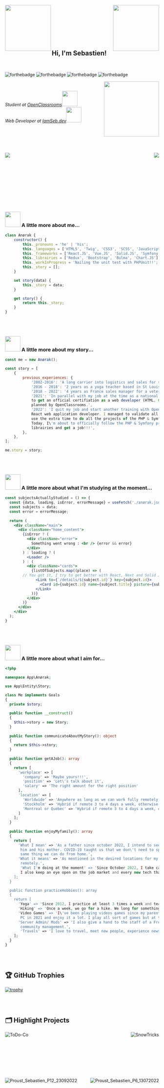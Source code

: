 <picture>
  	<img align='right' src="https://streak-stats.demolab.com?user=Anoerak&theme=dark&mode=weekly" height="150"/>
</picture>

<img align='left' src="https://media.giphy.com/media/D2j3xOKq0O0qQ8BOVC/giphy.gif" width="150">

<br><br>
<br><br>
<br><br>

<h2 align='left'>
  Hi,
  I'm Sebastien! 
</h2>

<br>

![forthebadge](https://forthebadge.com/images/badges/60-percent-of-the-time-works-every-time.svg)
![forthebadge](https://forthebadge.com/images/badges/built-with-grammas-recipe.svg)
![forthebadge](https://forthebadge.com/images/badges/uses-html.svg)
![forthebadge](https://forthebadge.com/images/badges/uses-css.svg)

<img align='right' src="https://media.giphy.com/media/8m4gPv1UFz1jmiCtKd/giphy.gif" width="180">


<br>


<p>
  <em>
    Student at <a href="https://openclassrooms.com/">OpenClassrooms</a><img src="https://media.giphy.com/media/XuBtcsV266vepmoEYG/giphy.gif" width="50">
    <br>
    Web Developer at <a href="https://iamseb.dev">IamSeb.dev</a><img src="https://media.giphy.com/media/iIGT8Y1rOYhBpdHh1C/giphy.gif" width="50">
  </em>
</p>


<br><br><br><br>

<picture>
  <img align='left' src="https://github-readme-stats-git-main-anoerak.vercel.app/api?username=Anoerak&count_private=true&show_icons=true&theme=radical" />
</picture>
<picture>
  <img align='right' src="https://github-readme-stats-git-main-anoerak.vercel.app/api/top-langs/?username=Anoerak&layout=compact&langs_count=8&hide=html"/>
</picture>


<br><br><br><br><br><br><br><br><br><br>


### <img src="https://media.giphy.com/media/ln7z2eWriiQAllfVcn/giphy.gif" width="50"> A little more about me...  

````javascript
class Anørak {
	constructor() {
		this._pronouns = 'he' | 'his';
		this._languages = ['HTML5', 'Twig', 'CSS3', 'SCSS', 'JavaScript', 'PHP', 'MySQL'];
		this._frameworks = ['React.JS', 'Vue.JS', 'Solid.JS', 'Symfony'];
		this._librairies = ['Redux', 'Bootstrap', 'Bulma', 'Chart.JS'];
		this._workInProgress = 'Nailing the unit test with PHPUnit!!';
		this._story = [];
	}

	set story(data) {
		this._story = data;
	}

	get story() {
		return this._story;
	}
}
````


<br><br>


### <img src="https://media.giphy.com/media/ln7z2eWriiQAllfVcn/giphy.gif" width="50"> A little more about my story...

````javascript
const me = new Anørak();

const story = [
	{
		previous_experiences: {
			'2002-2016': 'A long carrier into logistics and sales for several french fret companies such as STG, STEF or MADRIAS.',
			'2016 - 2018': '2 years as a yoga teacher based in St Louis, MO, USA',
			'2018 - 2022': '4 years as France sales manager for a veterinarian laboratory',
			'2021': 'In parallel with my job at the time as a national sales manager, I started a program with OpenClassrooms in order 
			to get an official certifiation as a web developer (HTML, CSS, Node, MySQL, Vue). Done in 4 months instead of 6 as 
			planned by OpenClassrooms.',
			'2022': 'I quit my job and start another training with OpenClassrooms in order to get a certification as an advanced JS & 
			React web application developer. I managed to validate all the projects in about 5 and 1/2 months instead of 12 and 
			use the extra time to do all the projects of the PHP & Symfony Web Developer program (a total different 12 months program). 
			Today, I\'m about to officially follow the PHP & Symfony program and use the extra time to study others languages, frameworks, 
			librairies and get a job!!!',
		},
	},
];

me.story = story;
````


<br><br>


### <img src="https://media.giphy.com/media/eNAsjO55tPbgaor7ma/giphy.gif" width="50"> A little more about what I'm studying at the moment... 

````jsx
const subjectsActuallyStudied = () => {
  const {data, loading, isError, errorMessage} = useFetch('./anørak.json');
  const subjects = data;
  const error = errorMessage;
  
  return (
    <div className="main">
      <div className="home_content">
        {isError ? (
          <div className="error">
            Something went wrong : <br /> {error && error}
          </div>
        ) : loading ? (
          <Loader />
        ) : (
          <div className="cards">
            {listOfSubjects.map((place) => (
		// You got it, I try to get better with React, Next and Solid JS
              <Link to={`/details/${subject.id}`} key={subject.id}>
                <Card id={subject.id} name={subject.title} picture={subject.emote} />
              </Link>
            ))}
          </div>
        )}
      </div>
    </div>
  );
}
````


<br><br>


### <img src="https://media.giphy.com/media/JqDcpPX8vWahUny0pE/giphy.gif" width="50"> A little more about what I aim for...  

````php
<?php

namespace App\Anørak;

use App\Entity\Story;

class Me implements Goals
{
  private $story;
  
  public function __construct()
  {
    $this->story = new Story;
  }
  
  public function communicateAboutMyStory(): object
  {
    return $this->story;
  }
  
  public function getAJob(): array
  {
    return [
      'workplace' => [
        'company' => 'Maybe yours!!!',
        'position' => 'Let\'s talk about it',
        'salary' => 'The right amount for the right position'
      ],
	  'location' => [
	  	'Worldwide' => 'Anywhere as long as we can work fully remotely',
		'Stockholm' => 'Hybrid if remote 3 to 4 days a week, otherwise full remote',
		'Montreal or Quebec' => 'Hybrid if remote 3 to 4 days a week, otherwise full remote'
	  ]
    ];
  }
  
  public function enjoyMyfamily(): array
  {
    return [
      'What I mean' => 'As a father since october 2022, I intend to see my son growing up and spend as much time as I can with 
       him and his mother. COVID-19 taught us that we don\'t need to spend hours commuting, gathering in offices to do the exact 
       same thing we can do from home.',
      'What it means' => 'As mentioned in the desired locations for my future job, I\'ll consider a position only if we can work 
       remotely.',
       'What I'm doing at the moment' => 'Since October 2022, I take care of my new-born while studying in order to get my certifications.
       I also keep an eye open on the job market and every new tech that could be a great add-on to my stack.'
    ];
  }

  public function practiceHobbies(): array
  {
    return [
      'Yoga' => 'Since 2012, I practice at least 3 times a week and teach AcroYoga every Tuesday evening.',
      'Hiking' => 'Once a week, we go for a hike. We long for something different every week if possible and really look forward for this family time.',
      'Video Games' => 'I\'ve been playing videos games since my parents brought back home our first Amstrad 6128+!! Yup, I\'m that old :). Since then, I\'ve been playing mostly on console but I\'ve switched to 
       PC in 2021 and enjoy it a lot. I play all sort of games but at the moment, I play a lot of DayZ, The Last of Us and Hunt:Showdown.',
      'Server Admin/ Mods' => 'I also give a hand to the staff of a French DayZ server ("Les Imparfaits"). It involves some 3D modeling, some C++ code session to install, modify, updates the mods and some 
       community management.',
       'Travels' => 'I love to travel, meet new people, experience news life styles and I intend to share this love with my son.'
    ];
  }
}
````


<br><br>


## 🏆 GitHub Trophies

[![trophy](https://github-profile-trophy.vercel.app/?username=Anoerak&theme=nord&column=7)](https://github.com/Anoerak/github-profile-trophy)


<br><br>


## 🗂️ Highlight Projects

<a href="https://github.com/Anoerak/ToDo-Co">
  <img align="left" src="https://github-readme-stats-git-main-anoerak.vercel.app/api/pin/?username=Anoerak&repo=ToDo-Co&show_icons=true&line_height=27&title_color=6aa6f8&text_color=8a919a&icon_color=6aa6f8&bg_color=22272e" alt="ToDo-Co" />
</a>

<a href="https://github.com/Anoerak/SnowTricks">
  <img align="right" src="https://github-readme-stats-git-main-anoerak.vercel.app/api/pin/?username=Anoerak&repo=SnowTricks&show_icons=true&line_height=27&title_color=6aa6f8&text_color=8a919a&icon_color=6aa6f8&bg_color=22272e" alt="SnowTricks" />
</a>

<br><br><br><br>
<br><br><br><br>

<a href="https://github.com/Anoerak/Proust_Sebastien_P12_23092022">
  <img align="left" src="https://github-readme-stats-git-main-anoerak.vercel.app/api/pin/?username=Anoerak&repo=Proust_Sebastien_P12_23092022&show_icons=true&line_height=27&title_color=6aa6f8&text_color=8a919a&icon_color=6aa6f8&bg_color=22272e" alt="Proust_Sebastien_P12_23092022" />
</a>

<a href="https://github.com/Anoerak/Proust_Sebastien_P6_13072022">
  <img align="right" src="https://github-readme-stats-git-main-anoerak.vercel.app/api/pin/?username=Anoerak&repo=Proust_Sebastien_P6_13072022&show_icons=true&line_height=27&title_color=6aa6f8&text_color=8a919a&icon_color=6aa6f8&bg_color=22272e" alt="Proust_Sebastien_P6_13072022" />
</a>
